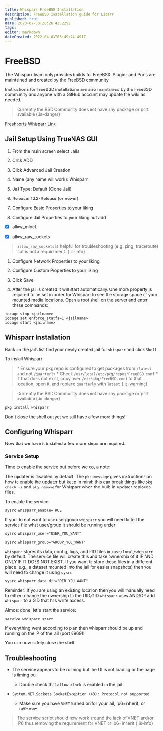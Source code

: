 ```yaml
---
title: Whisparr FreeBSD Installation
description: FreeBSD installation guide for Lidarr
published: true
date: 2023-07-03T20:26:42.229Z
tags: 
editor: markdown
dateCreated: 2022-04-03T03:49:24.491Z
---
```


# FreeBSD

The Whisparr team only provides builds for FreeBSD. Plugins and Ports are maintained and created by the FreeBSD community.

Instructions for FreeBSD installations are also maintained by the FreeBSD community and anyone with a GitHub account may update the wiki as needed.

> Currently the BSD Community does not have any package or port available
{.is-danger}

[Freshports Whisparr Link](https://www.freshports.org/net-p2p/whisparr/)

## Jail Setup Using TrueNAS GUI

1. From the main screen select Jails

1. Click ADD

1. Click Advanced Jail Creation

1. Name (any name will work): Whisparr

1. Jail Type: Default (Clone Jail)

1. Release: 12.2-Release (or newer)

1. Configure Basic Properties to your liking

1. Configure Jail Properties to your liking but add

- [x] allow_mlock

- [x] allow_raw_sockets

> `allow_raw_sockets` is helpful for troubleshooting (e.g. ping, traceroute) but is not a requirement. {.is-info}

1. Configure Network Properties to your liking

1. Configure Custom Properties to your liking

1. Click Save

1. After the jail is created it will start automatically. One more property is required to be set in order for Whisparr to see the storage space of your mounted media locations. Open a root shell on the server and enter these commands:

```shell
iocage stop <jailname>
iocage set enforce_statfs=1 <jailname>
iocage start <jailname>
```

## Whisparr Installation

Back on the jails list find your newly created jail for `whisparr` and click `Shell`

To install Whisparr

> \* Ensure your pkg repo is configured to get packages from `/latest` and not `/quarterly`
> \* Check `/usr/local/etc/pkg/repos/FreeBSD.conf`
> \* If that does not exist, copy over `/etc/pkg/FreeBSD.conf` to that location, open it, and replace `quarterly` with `latest`
{.is-warning}

> Currently the BSD Community does not have any package or port available
{.is-danger}

```shell
pkg install whisparr
```

Don't close the shell out yet we still have a few more things!

## Configuring Whisparr

Now that we have it installed a few more steps are required.

### Service Setup

Time to enable the service but before we do, a note:

The updater is disabled by default. The `pkg-message` gives instructions on how to enable the updater but keep in mind: this can break things like `pkg check -s` and `pkg remove` for Whisparr when the built-in updater replaces files.

To enable the service:

```shell
sysrc whisparr_enable=TRUE
```

If you do not want to use user/group `whisparr` you will need to tell the service file what user/group it should be running under

```shell
sysrc whisparr_user="USER_YOU_WANT"
```

```shell
sysrc whisparr_group="GROUP_YOU_WANT"
```

`whisparr` stores its data, config, logs, and PID files in `/usr/local/whisparr` by default. The service file will create this and take ownership of it IF AND ONLY IF IT DOES NOT EXIST. If you want to store these files in a different place (e.g., a dataset mounted into the jail for easier snapshots) then you will need to change it using `sysrc`

```shell
sysrc whisparr_data_dir="DIR_YOU_WANT"
```

Reminder: If you are using an existing location then you will manually need to either: change the ownership to the UID/GID `whisparr` uses AND/OR add `whisparr` to a GID that has write access.

Almost done, let's start the service:

```shell
service whisparr start
```

If everything went according to plan then whisparr should be up and running on the IP of the jail (port 6969)!

You can now safely close the shell

## Troubleshooting

- The service appears to be running but the UI is not loading or the page is timing out
  - Double check that `allow_mlock` is enabled in the jail

- `System.NET.Sockets.SocketException (43): Protocol not supported`
  - Make sure you have `VNET` turned on for your jail, ip6=inherit, or ip6=new

> The service script should now work around the lack of VNET and/or IP6 thus removing the requirement for VNET or ip6=inherit
{.is-info}
